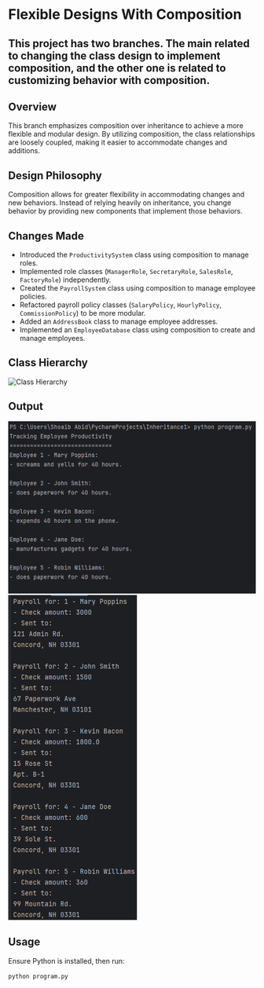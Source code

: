 # Flexible Designs With Composition
## This project has two branches. The main related to changing the class design to implement composition, and the other one is related to customizing behavior with composition.
## Overview

This branch emphasizes composition over inheritance to achieve a more flexible and modular design. By utilizing composition, the class relationships are loosely coupled, making it easier to accommodate changes and additions.

## Design Philosophy

Composition allows for greater flexibility in accommodating changes and new behaviors. Instead of relying heavily on inheritance, you change behavior by providing new components that implement those behaviors.

## Changes Made

- Introduced the `ProductivitySystem` class using composition to manage roles.
- Implemented role classes (`ManagerRole`, `SecretaryRole`, `SalesRole`, `FactoryRole`) independently.
- Created the `PayrollSystem` class using composition to manage employee policies.
- Refactored payroll policy classes (`SalaryPolicy`, `HourlyPolicy`, `CommissionPolicy`) to be more modular.
- Added an `AddressBook` class to manage employee addresses.
- Implemented an `EmployeeDatabase` class using composition to create and manage employees.

## Class Hierarchy

![Class Hierarchy](https://files.realpython.com/media/ic-policy-based-composition.6e78bdb5824f.jpg)

## Output
![Output Image 1](Capture7.PNG)
![Output Image 2](Capture8.PNG)


## Usage

Ensure Python is installed, then run:

```bash
python program.py
